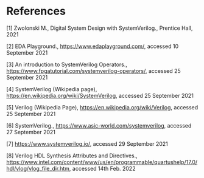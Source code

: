 
# References

[1] Zwolonski M., Digital System Design with SystemVerilog., Prentice Hall, 2021

[2] EDA Playground., https://www.edaplayground.com/, accessed 10 September 2021

[3] An introduction to SystemVerilog Operators., https://www.fpgatutorial.com/systemverilog-operators/, accessed 25 September 2021

[4] SystemVerilog (Wikipedia page), https://en.wikipedia.org/wiki/SystemVerilog, accessed 25 September 2021

[5] Verilog (Wikipedia Page), https://en.wikipedia.org/wiki/Verilog, accessed 25 September 2021

[6] SystemVerilog., https://www.asic-world.com/systemverilog, accessed 27 September 2021

[7] https://www.systemverilog.io/, accessed 29 September 2021

[8] Verilog HDL Synthesis Attributes and Directives., https://www.intel.com/content/www/us/en/programmable/quartushelp/17.0/hdl/vlog/vlog_file_dir.htm, accessed 14th Feb. 2022

